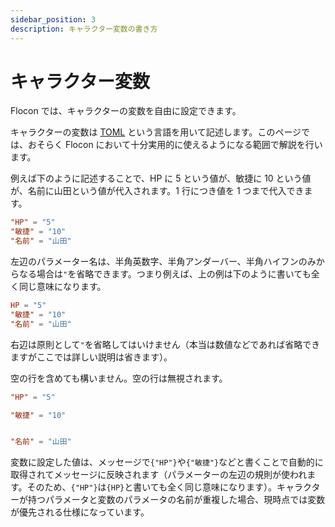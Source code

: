 ```yaml
---
sidebar_position: 3
description: キャラクター変数の書き方
---
```


# キャラクター変数

Flocon では、キャラクターの変数を自由に設定できます。

キャラクターの変数は [TOML](https://toml.io/) という言語を用いて記述します。このページでは、おそらく Flocon において十分実用的に使えるようになる範囲で解説を行います。

例えば下のように記述することで、HP に 5 という値が、敏捷に 10 という値が、名前に山田という値が代入されます。1 行につき値を 1 つまで代入できます。

```toml
"HP" = "5"
"敏捷" = "10"
"名前" = "山田"
```

左辺のパラメーター名は、半角英数字、半角アンダーバー、半角ハイフンのみからなる場合は`"`を省略できます。つまり例えば、上の例は下のように書いても全く同じ意味になります。

```toml
HP = "5"
"敏捷" = "10"
"名前" = "山田"
```

右辺は原則として`"`を省略してはいけません（本当は数値などであれば省略できますがここでは詳しい説明は省きます）。

空の行を含めても構いません。空の行は無視されます。

```toml
"HP" = "5"

"敏捷" = "10"


"名前" = "山田"
```

変数に設定した値は、メッセージで`{"HP"}`や`{"敏捷"}`などと書くことで自動的に取得されてメッセージに反映されます（パラメーターの左辺の規則が使われます。そのため、`{"HP"}`は`{HP}`と書いても全く同じ意味になります）。キャラクターが持つパラメータと変数のパラメータの名前が重複した場合、現時点では変数が優先される仕様になっています。
